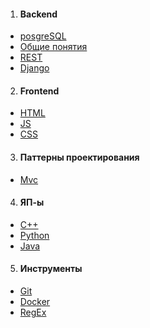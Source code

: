 1. #### Backend
 + [posgreSQL](./Web/Backend/POSTREAQL.md) 
 + [Общие понятия](./Web/ABOUTWEB.md)
 + [REST](./Web/Backend/REST.md)
 + [Django](./Web/Backend/DJANGO.md)
2. #### Frontend 
 + [HTML](./Web/Frontend/HTML.md) 
 + [JS](./Web/Frontend/JS.md)
 + [CSS](./Web/Frontend/CSS.md)
3. #### Паттерны проектирования
 + [Mvc](./Patterns/MVC.md)
4. #### ЯП-ы
 + [C++](./Languages/C++.md)
 + [Python](./Languages/PYTHON.md)
 + [Java](./Languages/JAVA.md)
5. #### Инструменты
 + [Git](./Tools/GIT.md)
 + [Docker](./Tools/DOCKER.md)
 + [RegEx](./Tools/REGEX.md)